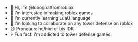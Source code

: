 - 👋 Hi, I’m @lobogoatfromroblox
- 👀 I’m interested in making roblox games
- 🌱 I’m currently learning LuaU language
- 💞️ I’m looking to collaborate on any tower defense on roblox
- 😄 Pronouns: he/him or his IDK
- ⚡ Fun fact: i'm addicted to tower defense games
<!---
lobogoatfromroblox/lobogoatfromroblox is a ✨ special ✨ repository because its `README.md` (this file) appears on your GitHub profile.
You can click the Preview link to take a look at your changes.
--->
